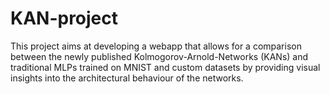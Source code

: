 # KAN-project
This project aims at developing a webapp that allows for a comparison between the newly published Kolmogorov-Arnold-Networks (KANs) and traditional MLPs trained on MNIST and custom datasets by providing visual insights into the architectural behaviour of the networks.
